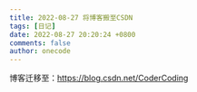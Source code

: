 ```yaml
---
title: 2022-08-27 将博客搬至CSDN
tags: [日记]
date: 2022-08-27 20:20:24 +0800
comments: false
author: onecode
---
```

博客迁移至：https://blog.csdn.net/CoderCoding
